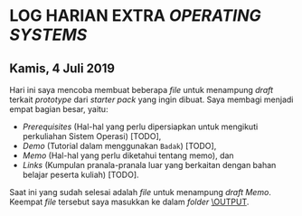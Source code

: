 # LOG HARIAN EXTRA *OPERATING SYSTEMS*
## Kamis, 4 Juli 2019

Hari ini saya mencoba membuat beberapa *file* untuk menampung *draft* terkait *prototype* dari *starter pack* yang ingin dibuat. Saya membagi menjadi empat bagian besar, yaitu:
- *Prerequisites* (Hal-hal yang perlu dipersiapkan untuk mengikuti perkuliahan Sistem Operasi) [TODO],
- *Demo* (Tutorial dalam menggunakan `Badak`) [TODO],
- *Memo* (Hal-hal yang perlu diketahui tentang memo), dan
- *Links* (Kumpulan pranala-pranala luar yang berkaitan dengan bahan belajar peserta kuliah) [TODO].

Saat ini yang sudah selesai adalah *file* untuk menampung *draft Memo*. Keempat *file* tersebut saya masukkan ke dalam *folder* [\OUTPUT](https://github.com/andriansyahp/extra191/tree/master/SandBox/andriansyahp/OUTPUT).